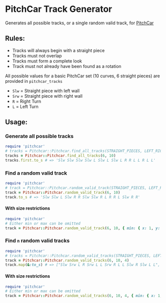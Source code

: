 # PitchCar Track Generator

Generates all possible tracks, or a single random valid track, for
[PitchCar](https://boardgamegeek.com/boardgame/150/pitchcar)

## Rules:
* Tracks will always begin with a straight piece
* Tracks must not overlap
* Tracks must form a complete look
* Track must not already have been found as a rotation

All possible values for a basic PitchCar set (10 curves, 6 straight pieces)
are provided in `pitchcar_tracks`
* `Slw` = Straight piece with left wall
* `Srw` = Straight piece with right wall
* `R` = Right Turn
* `L` = Left Turn

## Usage:
### Generate all possible tracks
```ruby
require 'pitchcar'
# tracks = Pitchcar::Pitchcar.find_all_tracks(STRAIGHT_PIECES, LEFT_RIGHT_PIECES)
tracks = Pitchcar::Pitchcar.find_all_tracks(6, 10)
tracks.first.to_s # => 'Slw Slw Slw Slw L Slw L Slw L R R L L R L L'
```

### Find a random valid track
```ruby
require 'pitchcar'
# track = Pitchcar::Pitchcar.random_valid_track(STRAIGHT_PIECES, LEFT_RIGHT_PIECES)
track = Pitchcar::Pitchcar.random_valid_track(6, 10)
track.to_s # => 'Slw Slw L Slw R R Slw Slw R L R R L Slw R R'
```

#### With size restrictions
```ruby
require 'pitchcar'
# Either min or max can be omitted
track = Pitchcar::Pitchcar.random_valid_track(6, 10, { min: { x: 1, y: 2 }, max: { x: 5, y: 5 } })
```

### Find `n` random valid tracks
```ruby
require 'pitchcar'
# tracks = Pitchcar::Pitchcar.random_valid_tracks(STRAIGHT_PIECES, LEFT_RIGHT_PIECES, COUNT)
track = Pitchcar::Pitchcar.random_valid_tracks(6, 10, 4)
track.map(&:to_s) # => ["Slw Srw L R Srw L L Srw R L L Slw R Slw L L", "Slw L Slw L Slw R Srw L L R L Srw L R L Slw", "Slw R Slw Slw R Slw Srw L R R Srw R L R L R", "Slw Slw L Srw L R L Srw R L L Srw L R Slw L"]
```

#### With size restrictions
```ruby
require 'pitchcar'
# Either min or max can be omitted
track = Pitchcar::Pitchcar.random_valid_tracks(6, 10, 4, { min: { x: 1, y: 2 }, max: { x: 5, y: 5 } })
```
